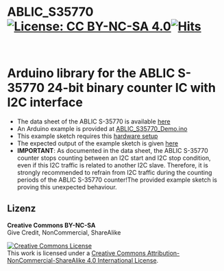 
# ABLIC_S35770 [![License: CC BY-NC-SA 4.0](https://img.shields.io/badge/License-CC%20BY--NC--SA%204.0-lightgrey.svg)](https://creativecommons.org/licenses/by-nc-sa/4.0/)[![Hits](https://hits.seeyoufarm.com/api/count/incr/badge.svg?url=https%3A%2F%2Fgithub.com%2FFUEL4EP%2FHomeAutomation%2Ftree%2Fmaster%2FAsksinPP_developments%2Flibraries%2FABLIC_S35770&count_bg=%2379C83D&title_bg=%23555555&icon=&icon_color=%23E7E7E7&title=hits&edge_flat=false)](https://hits.seeyoufarm.com)
<br/>

# Arduino library for the ABLIC S-35770 24-bit binary counter IC with I2C interface

- The data sheet of the ABLIC S-35770 is available [here](https://www.ablic.com/en/doc/datasheet/counter_ic/S35770_I_E.pdf)
- An Arduino example is provided at [ABLIC_S35770_Demo.ino](./ABLIC_S35770_Demo/ABLIC_S35770_Demo.ino)
- This example sketch requires this [hardware setup](./ABLIC_S35770_Demo/Hardware_setup_for_example_sketch.png)
- The expected output of the example sketch is given [here](./ABLIC_S35770_Demo/Expected_output_of_serial_monitor)
- **IMPORTANT**: As documented in the data sheet, the ABLIC S-35770 counter stops counting between an I2C start and I2C stop condition, even if this I2C traffic is related to another I2C slave. Therefore, it is strongly recommended to refrain from I2C traffic during the counting periods of the ABLIC S-35770 counter!The provided example sketch is proving this unexpected behaviour.


## Lizenz

**Creative Commons BY-NC-SA**<br>
Give Credit, NonCommercial, ShareAlike

<a rel="license" href="http://creativecommons.org/licenses/by-nc-sa/4.0/"><img alt="Creative Commons License" style="border-width:0" src="https://i.creativecommons.org/l/by-nc-sa/4.0/88x31.png" /></a><br />This work is licensed under a <a rel="license" href="http://creativecommons.org/licenses/by-nc-sa/4.0/">Creative Commons Attribution-NonCommercial-ShareAlike 4.0 International License</a>.

